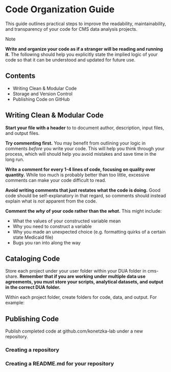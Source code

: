 # Code Organization Guide

This guide outlines practical steps to improve the readability, maintainability, and transparency of your code for CMS data analysis projects. 

> [!NOTE]
> **Write and organize your code as if a stranger will be reading and running it.** The following should help you explicitly state the implied logic of your code so that it can be understood and updated for future use. 


## Contents 
* Writing Clean & Modular Code
* Storage and Version Control
* Publishing Code on GitHub





## Writing Clean & Modular Code

**Start your file with a header** to to document author, description, input files, and output files. 

**Try commenting first.** You may benefit from outlining your logic in comments *before* you write your code. This will help you think through your process, which will should help you avoid mistakes and save time in the long run. 

**Write a comment for every 1-4 lines of code, focusing on quality over quantity.** While too much is probably better than too little, excessive comments can make your code difficult to read. 

**Avoid writing comments that just restates what the code is doing.** Good code should be self-explanatory in that regard, so comments should instead explain what is *not* apparent from the code. 

**Comment the *why* of your code rather than the *what*.** This might include: 

* What the values of your constructed variable mean 
* Why you need to construct a variable 
* Why you made an unexpected choice (e.g. formatting quirks of a certain state Medicaid file)
* Bugs you ran into along the way 


## Cataloging Code

Store each project under your user folder within your DUA folder in cms-share. **Remember that if you are working under multiple data use agreements, you must store your scripts, analytical datasets, and output in the correct DUA folder.** 

Within each project folder, create folders for code, data, and output. For example: 


  


## Publishing Code

Publish completed code at github.com/konetzka-lab under a new repository. 

### Creating a repository
### Creating a README.md for your repository 

